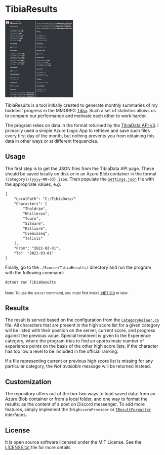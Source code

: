 # TibiaResults 

<img src="Documentation/Screenshot.png" width="220" height="250">

TibiaResults is a tool initially created to generate monthly summaries of my buddies' progress in the MMORPG [Tibia](https://www.tibia.com). Such a set of statistics allows us to compare our performance and motivate each other to work harder.

The program relies on data in the format returned by the [TibiaData API v3](https://tibiadata.com). I primarily used a simple Azure Logic App to retrieve and save such files every first day of the month, but nothing prevents you from obtaining this data in other ways or at different frequencies.

## Usage

The first step is to get the JSON files from the TibiaData API page. These should be saved locally on disk or in an Azure Blob container in the format `{category}/{yyyy-MM-dd}.json`. Then populate the [`Settings.json`](Source/TibiaResults/Settings.json) file with the appropriate values, e.g:

```
{
    "LocalPath": "C:/TibiaData/"
    "Characters": [
        "Tholdrim",
        "Khilleron",
        "Tuuro",
        "Silmare",
        "Kalliore",
        "Cieniaseq",
        "Talisis"
    ],
    "From": "2022-02-01",
    "To": "2022-03-01"
}
```

Finally, go to the `./Source/TibiaResults/` directory and run the program with the following command:

```
dotnet run TibiaResults
```

<sub>Note: To use the `dotnet` command, you must first install [.NET 6.0](https://dotnet.microsoft.com/en-us/download/dotnet/6.0) or later.</sub>

## Results

The result is served based on the configuration from the [`CategoryHelper.cs`](Source/TibiaResults/Helpers/CategoryHelper.cs) file. All characters that are present in the high score list for a given category will be listed with their position on the server, current score, and progress against the previous value. Special treatment is given to the Experience category, where the program tries to find an approximate number of experience points on the basis of the other high score lists, if the character has too low a level to be included in the official ranking.

If a file representing current or previous high score list is missing for any particular category, the *Not available* message will be returned instead.

## Customization

The repository offers out of the box two ways to load saved data: from an Azure Blob container or from a local folder, and one way to format the results: as the content of a post on Discord messenger. To add more features, simply implement the `IHighscoreProvider` or [`IResultFormatter`](Source/TibiaResults/Interfaces/IResultFormatter.cs) interfaces.

## License

It is open source software licensed under the MIT License. See the [LICENSE.txt](LICENSE.txt) file for more details.
